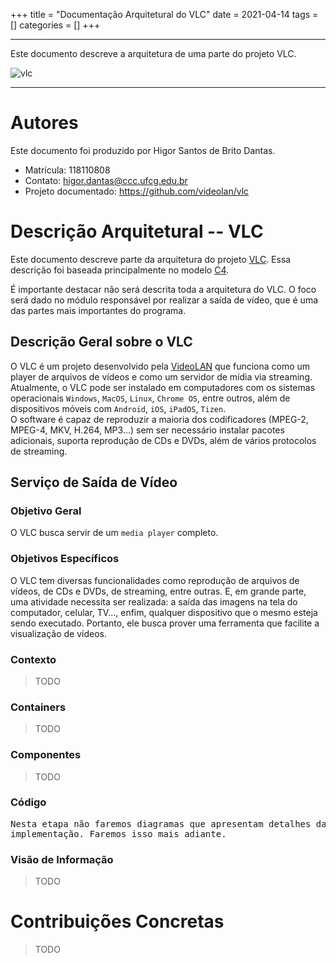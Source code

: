 +++
title = "Documentação Arquitetural do VLC"
date = 2021-04-14
tags = []
categories = []
+++

***

Este documento descreve a arquitetura de uma parte do projeto VLC.

![vlc](vlc/vlc.gif)

***

# Autores

Este documento foi produzido por Higor Santos de Brito Dantas.

- Matrícula: 118110808
- Contato: higor.dantas@ccc.ufcg.edu.br
- Projeto documentado: https://github.com/videolan/vlc

# Descrição Arquitetural -- VLC

Este documento descreve parte da arquitetura do projeto [VLC](https://github.com/videolan/vlc). Essa descrição foi baseada principalmente no modelo [C4](https://c4model.com/).

É importante destacar não será descrita toda a arquitetura do VLC. O foco será dado no módulo responsável por realizar a saída de vídeo, que é uma das partes mais importantes do programa.

## Descrição Geral sobre o VLC

O VLC é um projeto desenvolvido pela [VideoLAN](https://www.videolan.org/vlc/index.pt_BR.html) que funciona como um player de arquivos de vídeos e como um servidor de mídia via streaming. Atualmente, o VLC pode ser instalado em computadores com os sistemas operacionais `Windows`, `MacOS`, `Linux`, `Chrome OS`, entre outros, além de dispositivos móveis com `Android`, `iOS`, `iPadOS`, `Tizen`.  
O software é capaz de reproduzir a maioria dos codificadores (MPEG-2, MPEG-4, MKV, H.264, MP3...) sem ser necessário instalar pacotes adicionais, suporta reprodução de CDs e DVDs, além de vários protocolos de streaming.

## Serviço de Saída de Vídeo

### Objetivo Geral

O VLC busca servir de um `media player` completo.

### Objetivos Específicos

O VLC tem diversas funcionalidades como reprodução de arquivos de vídeos, de CDs e DVDs, de streaming, entre outras. E, em grande parte, uma atividade necessita ser realizada: a saída das imagens na tela do computador, celular, TV..., enfim, qualquer dispositivo que o mesmo esteja sendo executado. Portanto, ele busca prover uma ferramenta que facilite a visualização de vídeos.

### Contexto

> TODO

### Containers

> TODO

### Componentes

> TODO

### Código

<pre>
Nesta etapa não faremos diagramas que apresentam detalhes da
implementação. Faremos isso mais adiante.
</pre>

### Visão de Informação

> TODO

# Contribuições Concretas

> TODO
